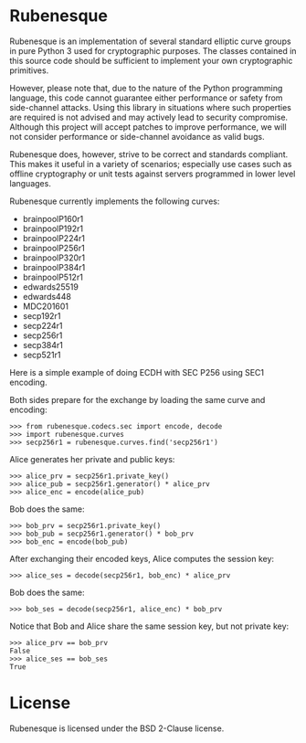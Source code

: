 Rubenesque
==========

Rubenesque is an implementation of several standard elliptic curve groups
in pure Python 3 used for cryptographic purposes. The classes contained in
this source code should be sufficient to implement your own cryptographic
primitives.

However, please note that, due to the nature of the Python programming
language, this code cannot guarantee either performance or safety from
side-channel attacks. Using this library in situations where such properties
are required is not advised and may actively lead to security compromise.
Although this project will accept patches to improve performance, we will
not consider performance or side-channel avoidance as valid bugs.

Rubenesque does, however, strive to be correct and standards compliant. This
makes it useful in a variety of scenarios; especially use cases such as
offline cryptography or unit tests against servers programmed in lower level
languages.

Rubenesque currently implements the following curves:

 * brainpoolP160r1
 * brainpoolP192r1
 * brainpoolP224r1
 * brainpoolP256r1
 * brainpoolP320r1
 * brainpoolP384r1
 * brainpoolP512r1
 * edwards25519
 * edwards448
 * MDC201601
 * secp192r1
 * secp224r1
 * secp256r1
 * secp384r1
 * secp521r1

Here is a simple example of doing ECDH with SEC P256 using SEC1 encoding.

Both sides prepare for the exchange by loading the same curve and encoding:
```
>>> from rubenesque.codecs.sec import encode, decode
>>> import rubenesque.curves
>>> secp256r1 = rubenesque.curves.find('secp256r1')
```

Alice generates her private and public keys:
```
>>> alice_prv = secp256r1.private_key()
>>> alice_pub = secp256r1.generator() * alice_prv
>>> alice_enc = encode(alice_pub)
```

Bob does the same:
```
>>> bob_prv = secp256r1.private_key()
>>> bob_pub = secp256r1.generator() * bob_prv
>>> bob_enc = encode(bob_pub)
```
After exchanging their encoded keys, Alice computes the session key:
```
>>> alice_ses = decode(secp256r1, bob_enc) * alice_prv
```

Bob does the same:
```
>>> bob_ses = decode(secp256r1, alice_enc) * bob_prv
```

Notice that Bob and Alice share the same session key, but not private key:
```
>>> alice_prv == bob_prv
False
>>> alice_ses == bob_ses
True
```


License
========
Rubenesque is licensed under the BSD 2-Clause license.
